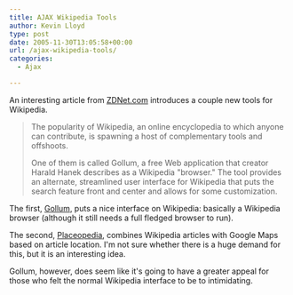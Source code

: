 ```yaml
---
title: AJAX Wikipedia Tools
author: Kevin Lloyd
type: post
date: 2005-11-30T13:05:58+00:00
url: /ajax-wikipedia-tools/
categories:
  - Ajax

---
```

An interesting article from [ZDNet.com][1] introduces a couple new tools for Wikipedia.

> The popularity of Wikipedia, an online encyclopedia to which anyone can contribute, is spawning a host of complementary tools and offshoots.
>
> One of them is called Gollum, a free Web application that creator Harald Hanek describes as a Wikipedia "browser." The tool provides an alternate, streamlined user interface for Wikipedia that puts the search feature front and center and allows for some customization.

The first, [Gollum][2], puts a nice interface on Wikipedia: basically a Wikipedia browser (although it still needs a full fledged browser to run).

The second, [Placeopedia][3], combines Wikipedia articles with Google Maps based on article location. I'm not sure whether there is a huge demand for this, but it is an interesting idea.

Gollum, however, does seem like it's going to have a greater appeal for those who felt the normal Wikipedia interface to be to intimidating.

 [1]: http://news.zdnet.com/2100-9588_22-5975227.html?part=rss&tag=feed&subj=zdnet
 [2]: http://gollum.easycp.de/en/0,,00.html
 [3]: http://www.placeopedia.com/
